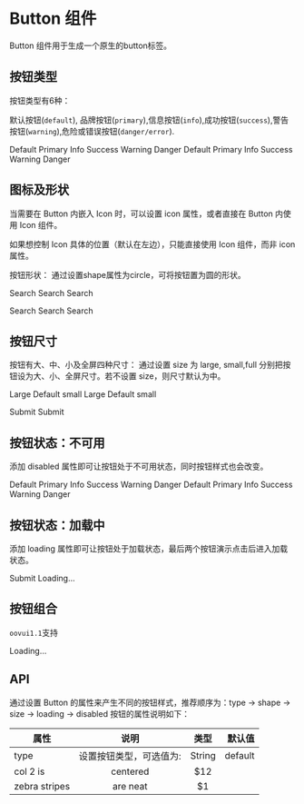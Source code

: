 # Button 组件

Button 组件用于生成一个原生的button标签。

## 按钮类型
按钮类型有6种：

默认按钮(`default`), 品牌按钮(`primary`),信息按钮(`info`),成功按钮(`success`),警告按钮(`warning`),危险或错误按钮(`danger/error`).


<DemoCode title="" description="">
  <OButton>Default</OButton>
  <OButton type="primary">Primary</OButton>
  <OButton type="info">Info</OButton>
  <OButton type="success">Success</OButton>
  <OButton type="warning">Warning</OButton>
  <OButton type="danger">Danger</OButton>
  <highlight-code slot="codeText" lang="vue">
    <OButton>Default</OButton>
    <OButton type="primary">Primary</OButton>
    <OButton type="info">Info</OButton>
    <OButton type="success">Success</OButton>
    <OButton type="warning">Warning</OButton>
    <OButton type="danger">Danger</OButton>
  </highlight-code>
</DemoCode>

## 图标及形状

当需要在 Button 内嵌入 Icon 时，可以设置 icon 属性，或者直接在 Button 内使用 Icon 组件。

如果想控制 Icon 具体的位置（默认在左边），只能直接使用 Icon 组件，而非 icon 属性。

按钮形状：
通过设置shape属性为circle，可将按钮置为圆的形状。

<DemoCode title="" description="">

  <OButton type="primary" icon="search" shape="circle"></OButton>
  <OButton type="primary" shape="rectangle">Search</OButton>
  <OButton type="primary" icon="search">Search</OButton>
  <OButton type="primary">Search <Icon type="search"></Icon></OButton>
  
  <highlight-code slot="codeText" lang="vue">
     <OButton type="primary" icon="search" shape="circle"></OButton>
     <OButton type="primary" shape="rectangle">Search</OButton>
     <OButton type="primary" icon="search">Search</OButton>
     <OButton type="primary">Search <Icon type="search"></Icon></OButton>
  </highlight-code>
</DemoCode>


## 按钮尺寸

按钮有大、中、小及全屏四种尺寸：
通过设置 size 为 large, small,full 分别把按钮设为大、小、全屏尺寸。若不设置 size，则尺寸默认为中。

<DemoCode title="" description="">
  <OButton type="primary" size="large">Large</OButton>
  <OButton type="primary">Default</OButton>
  <OButton type="primary" size="small">small</OButton>
  
  <highlight-code slot="codeText" lang="vue">
    <OButton type="primary" size="large">Large</OButton>
    <OButton type="primary">Default</OButton>
    <OButton type="primary" size="small">small</OButton>

  </highlight-code>
</DemoCode>

<DemoCode title="" description="">
 
  <OButton type="primary" size="full">Submit</OButton>
  <highlight-code slot="codeText" lang="vue">
    <OButton type="primary" size="full">Submit</OButton>
  </highlight-code>
</DemoCode>


## 按钮状态：不可用
添加 disabled 属性即可让按钮处于不可用状态，同时按钮样式也会改变。

<DemoCode title="" description="">
  <OButton disabled>Default</OButton>
  <OButton  type="primary" disabled>Primary</OButton>
  <OButton type="info" disabled>Info</OButton>
  <OButton type="success" disabled>Success</OButton>
  <OButton type="warning" disabled>Warning</OButton>
  <OButton type="danger" disabled>Danger</OButton>
  <highlight-code slot="codeText" lang="vue">
    <OButton disabled>Default</OButton>
    <OButton type="primary" disabled>Primary</OButton>
    <OButton type="info" disabled>Info</OButton>
    <OButton type="success" disabled>Success</OButton>
    <OButton type="warning" disabled>Warning</OButton>
    <OButton type="danger" disabled>Danger</OButton>
  </highlight-code>
</DemoCode>

## 按钮状态：加载中
添加 loading 属性即可让按钮处于加载状态，最后两个按钮演示点击后进入加载状态。

<DemoCode title="" description="">
 
  <OButton type="primary" loading>Submit</OButton>
  <highlight-code slot="codeText" lang="vue">
    <OButton type="primary" loading>Loading…</OButton>
  </highlight-code>
</DemoCode>

## 按钮组合

`oovui1.1`支持

<DemoBlock>
  <OButton type="primary" loading>Loading…</OButton>
</DemoBlock>

## API

通过设置 Button 的属性来产生不同的按钮样式，推荐顺序为：type -> shape -> size -> loading -> disabled
按钮的属性说明如下：

| 属性          | 说明                    | 类型   | 默认值  |
| ------------- | :---------------------: | :----: | ------: |
| type          | 设置按钮类型，可选值为: | String | default |
| col 2 is      | centered                | $12    |
| zebra stripes | are neat                | $1     |




